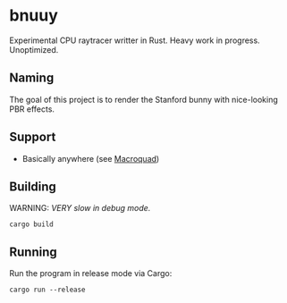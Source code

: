 # bnuuy
Experimental CPU raytracer writter in Rust. Heavy work in progress. Unoptimized.

## Naming

The goal of this project is to render the Stanford bunny with
nice-looking PBR effects.

## Support

* Basically anywhere (see [Macroquad](https://github.com/not-fl3/macroquad))

## Building

WARNING: *VERY slow in debug mode.*

```shell
cargo build
```

## Running

Run the program in release mode via Cargo:

```shell
cargo run --release
```
